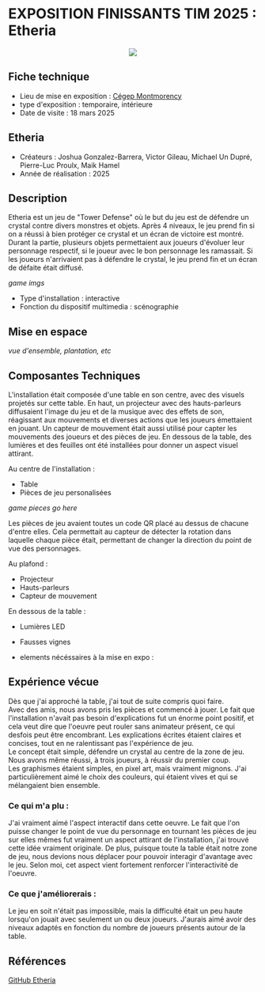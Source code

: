 # EXPOSITION FINISSANTS TIM 2025 : Etheria

<p align="center">
  <img src="./images/etheria/etheria_vue_jeu_horizontal.jpg">
</p>

## Fiche technique

- Lieu de mise en exposition : [Cégep Montmorency](https://www.google.com/maps/place/Montmorency+College/@45.5598887,-73.7218992,17z/data=!3m2!4b1!5s0x4cc922377e2434df:0x98f825893e4ee3b0!4m6!3m5!1s0x4cc9223815890e79:0xe7408a77564697c4!8m2!3d45.5598887!4d-73.7193243!16zL20vMDdrdHJ4?entry=ttu&g_ep=EgoyMDI1MDMyNC4wIKXMDSoASAFQAw%3D%3D)
- type d'exposition : temporaire, intérieure
- Date de visite : 18 mars 2025

## Etheria

- Créateurs : Joshua Gonzalez-Barrera, Victor Gileau, Michael Un Dupré, Pierre-Luc Proulx, Maik Hamel
- Année de réalisation : 2025

## Description
Etheria est un jeu de "Tower Defense" où le but du jeu est de défendre un crystal contre divers monstres et objets. Après 4 niveaux, le jeu prend fin si on a réussi à bien protéger ce crystal et un écran de victoire est montré. Durant la partie, plusieurs objets permettaient aux joueurs d'évoluer leur personnage respectif, si le joueur avec le bon personnage les ramassait. Si les joueurs n'arrivaient pas à défendre le crystal, le jeu prend fin et un écran de défaite était diffusé.



*game imgs*

- Type d'installation : interactive
- Fonction du dispositif multimedia : scénographie

## Mise en espace

*vue d'ensemble, plantation, etc*

## Composantes Techniques
L'installation était composée d'une table en son centre, avec des visuels projetés sur cette table. En haut, un projecteur avec des hauts-parleurs diffusaient l'image du jeu et de la musique avec des effets de son, réagissant aux mouvements et diverses actions que les joueurs émettaient en jouant. Un capteur de mouvement était aussi utilisé pour capter les mouvements des joueurs et des pièces de jeu. En dessous de la table, des lumières et des feuilles ont été installées pour donner un aspect visuel attirant. 

Au centre de l'installation : 
- Table
- Pièces de jeu personalisées

*game pieces go here*

Les pièces de jeu avaient toutes un code QR placé au dessus de chacune d'entre elles. Cela permettait au capteur de détecter la rotation dans laquelle chaque pièce était, permettant de changer la direction du point de vue des personnages.

Au plafond : 
- Projecteur
- Hauts-parleurs
- Capteur de mouvement

En dessous de la table : 
- Lumières LED
- Fausses vignes

- elements nécéssaires à la mise en expo :

## Expérience vécue 
Dès que j'ai approché la table, j'ai tout de suite compris quoi faire. <br>
Avec des amis, nous avons pris les pièces et commencé à jouer. Le fait que l'installation n'avait pas besoin d'explications fut un énorme point positif, et cela veut dire que l'oeuvre peut rouler sans animateur présent, ce qui desfois peut être encombrant. Les explications écrites étaient claires et concises, tout en ne ralentissant pas l'expérience de jeu. <br>
Le concept était simple, défendre un crystal au centre de la zone de jeu. Nous avons même réussi, à trois joueurs, à réussir du premier coup. <br>
Les graphismes étaient simples, en pixel art, mais vraiment mignons. J'ai particulièrement aimé le choix des couleurs, qui étaient vives et qui se mélangaient bien ensemble.

### Ce qui m'a plu :
J'ai vraiment aimé l'aspect interactif dans cette oeuvre. Le fait que l'on puisse changer le point de vue du personnage en tournant les pièces de jeu sur elles mêmes fut vraiment un aspect attirant de l'installation, j'ai trouvé cette idée vraiment originale. De plus, puisque toute la table était notre zone de jeu, nous devions nous déplacer pour pouvoir interagir d'avantage avec le jeu. Selon moi, cet aspect vient fortement renforcer l'interactivité de l'oeuvre.

### Ce que j'améliorerais :
Le jeu en soit n'était pas impossible, mais la difficulté était un peu haute lorsqu'on jouait avec seulement un ou deux joueurs. J'aurais aimé avoir des niveaux adaptés en fonction du nombre de joueurs présents autour de la table.

## Références
[GitHub Etheria](https://ethereal-creators.github.io/Etheria/#/)
